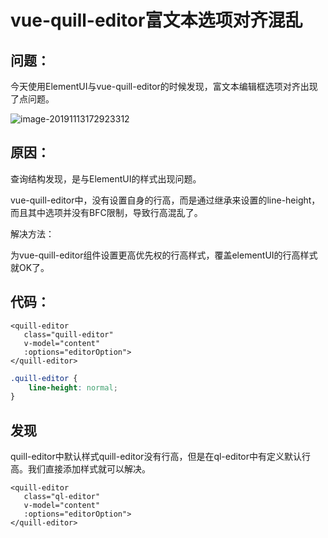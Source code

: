 # vue-quill-editor富文本选项对齐混乱

## 问题：

今天使用ElementUI与vue-quill-editor的时候发现，富文本编辑框选项对齐出现了点问题。

![image-20191113172923312](F:\Github\myrepositories\learning-notes\小坑小洼\vue\assets\image-20191113172923312.png)

## 原因：

查询结构发现，是与ElementUI的样式出现问题。

vue-quill-editor中，没有设置自身的行高，而是通过继承来设置的line-height，而且其中选项并没有BFC限制，导致行高混乱了。

解决方法：

为vue-quill-editor组件设置更高优先权的行高样式，覆盖elementUI的行高样式就OK了。

## 代码：

```vue
<quill-editor
   class="quill-editor"
   v-model="content"
   :options="editorOption">
</quill-editor>
```

```css
.quill-editor {
    line-height: normal;
}
```



## 发现

quill-editor中默认样式quill-editor没有行高，但是在ql-editor中有定义默认行高。我们直接添加样式就可以解决。

```vue
<quill-editor
   class="ql-editor"
   v-model="content"
   :options="editorOption">
</quill-editor>
```

